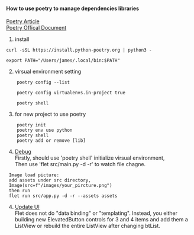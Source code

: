 #### How to use poetry to manage dependencies libraries    

[Poetry Article](https://blog.kyomind.tw/python-poetry/)    
[Poetry Offical Document](https://python-poetry.org/docs/#enable-tab-completion-for-bash-fish-or-zsh)

1. install 
```
curl -sSL https://install.python-poetry.org | python3 -

export PATH="/Users/james/.local/bin:$PATH"

```

2. virsual environment setting
```
    poetry config --list

    poetry config virtualenvs.in-project true

    poetry shell 
```

3. for new project to use poetry
```
    poetry init
    poetry env use python
    poetry shell
    poetry add or remove [lib]
```

4. [Debug](https://github.com/flet-dev/flet/pull/228)   
   Firstly, should use 'poetry shell' initialize virsual environment,        
   Then use 'flet src/main.py -d -r' to watch file chagne.    
```
 Image load picture: 
 add assets under src directory,
 Image(src=f"/images/your_pircture.png")
 then run
 flet run src/app.py -d -r --assets assets
```

4. [Update UI](https://github.com/flet-dev/flet/issues/403)    
Flet does not do "data binding" or "templating". Instead, you either building new ElevatedButton controls for 3 and 4 items and add them a ListView or rebuild the entire ListView after changing btList.